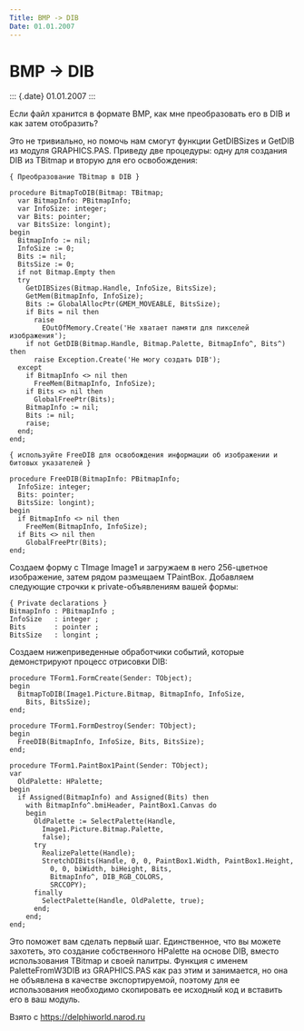 ```yaml
---
Title: BMP -> DIB
Date: 01.01.2007
---
```



BMP -> DIB
==========

::: {.date}
01.01.2007
:::

Если файл хранится в формате BMP, как мне преобразовать его в DIB и как
затем отобразить?

Это не тривиально, но помочь нам смогут функции GetDIBSizes и GetDIB из
модуля GRAPHICS.PAS. Приведу две процедуры: одну для создания DIB из
TBitmap и вторую для его освобождения:

    { Преобразование TBitmap в DIB }
     
    procedure BitmapToDIB(Bitmap: TBitmap;
      var BitmapInfo: PBitmapInfo;
      var InfoSize: integer;
      var Bits: pointer;
      var BitsSize: longint);
    begin
      BitmapInfo := nil;
      InfoSize := 0;
      Bits := nil;
      BitsSize := 0;
      if not Bitmap.Empty then
      try
        GetDIBSizes(Bitmap.Handle, InfoSize, BitsSize);
        GetMem(BitmapInfo, InfoSize);
        Bits := GlobalAllocPtr(GMEM_MOVEABLE, BitsSize);
        if Bits = nil then
          raise
            EOutOfMemory.Create('Не хватает памяти для пикселей изображения');
        if not GetDIB(Bitmap.Handle, Bitmap.Palette, BitmapInfo^, Bits^) then
          raise Exception.Create('Не могу создать DIB');
      except
        if BitmapInfo <> nil then
          FreeMem(BitmapInfo, InfoSize);
        if Bits <> nil then
          GlobalFreePtr(Bits);
        BitmapInfo := nil;
        Bits := nil;
        raise;
      end;
    end;
     
    { используйте FreeDIB для освобождения информации об изображении и битовых указателей }
     
    procedure FreeDIB(BitmapInfo: PBitmapInfo;
      InfoSize: integer;
      Bits: pointer;
      BitsSize: longint);
    begin
      if BitmapInfo <> nil then
        FreeMem(BitmapInfo, InfoSize);
      if Bits <> nil then
        GlobalFreePtr(Bits);
    end;
     

Создаем форму с TImage Image1 и загружаем в него 256-цветное
изображение, затем рядом размещаем TPaintBox. Добавляем следующие
строчки к private-объявлениям вашей формы:

     
    { Private declarations }
    BitmapInfo : PBitmapInfo ;
    InfoSize   : integer ;
    Bits       : pointer ;
    BitsSize   : longint ;

Создаем нижеприведенные обработчики событий, которые демонстрируют
процесс отрисовки DIB:

    procedure TForm1.FormCreate(Sender: TObject);
    begin
      BitmapToDIB(Image1.Picture.Bitmap, BitmapInfo, InfoSize,
        Bits, BitsSize);
    end;
     
    procedure TForm1.FormDestroy(Sender: TObject);
    begin
      FreeDIB(BitmapInfo, InfoSize, Bits, BitsSize);
    end;
     
    procedure TForm1.PaintBox1Paint(Sender: TObject);
    var
      OldPalette: HPalette;
    begin
      if Assigned(BitmapInfo) and Assigned(Bits) then
        with BitmapInfo^.bmiHeader, PaintBox1.Canvas do
        begin
          OldPalette := SelectPalette(Handle,
            Image1.Picture.Bitmap.Palette,
            false);
          try
            RealizePalette(Handle);
            StretchDIBits(Handle, 0, 0, PaintBox1.Width, PaintBox1.Height,
              0, 0, biWidth, biHeight, Bits,
              BitmapInfo^, DIB_RGB_COLORS,
              SRCCOPY);
          finally
            SelectPalette(Handle, OldPalette, true);
          end;
        end;
    end;

Это поможет вам сделать первый шаг. Единственное, что вы можете
захотеть, это создание собственного HPalette на основе DIB, вместо
использования TBitmap и своей палитры. Функция с именем PaletteFromW3DIB
из GRAPHICS.PAS как раз этим и занимается, но она не объявлена в
качестве экспортируемой, поэтому для ее использования необходимо
скопировать ее исходный код и вставить его в ваш модуль.

Взято с <https://delphiworld.narod.ru>
